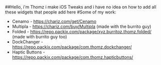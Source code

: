 ##Hello, i'm Thomz i make iOS Tweaks and i have no idea on how to add all these widgets that people add here
#Some of my work:
- Cenamo - https://chariz.com/get/Cenamo
- Multipla - https://chariz.com/buy/Multipla (made with the burrito guy)
- Folded - https://repo.packix.com/package/xyz.burritoz.thomz.folded/ (made with burrito guy too)
- DockChanger - https://repo.packix.com/package/com.thomz.dockchanger/
- Haptic Buttons - https://repo.packix.com/package/com.thomz.hapticbuttons/

